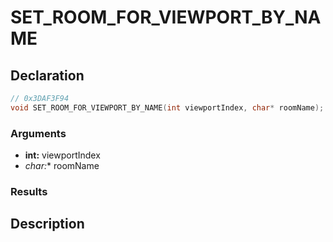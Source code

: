 # SET_ROOM_FOR_VIEWPORT_BY_NAME

## Declaration
```cpp
// 0x3DAF3F94
void SET_ROOM_FOR_VIEWPORT_BY_NAME(int viewportIndex, char* roomName);
```

### Arguments
- **int:** viewportIndex
- **char*:** roomName

### Results

## Description
